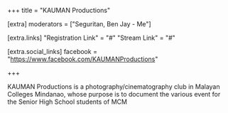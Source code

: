 +++
title = "KAUMAN Productions"

[extra]
moderators = ["Seguritan, Ben Jay - Me"]

[extra.links]
"Registration Link" = "#"
"Stream Link" = "#"

[extra.social_links]
facebook = "https://www.facebook.com/KAUMANProductions"

+++

KAUMAN Productions is a photography/cinematography club in Malayan Colleges Mindanao, whose purpose is to document the various event for the Senior High School students of MCM